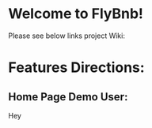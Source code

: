 # Welcome to FlyBnb!

Please see below links project Wiki:


# Features Directions:

## Home Page Demo User:
Hey
